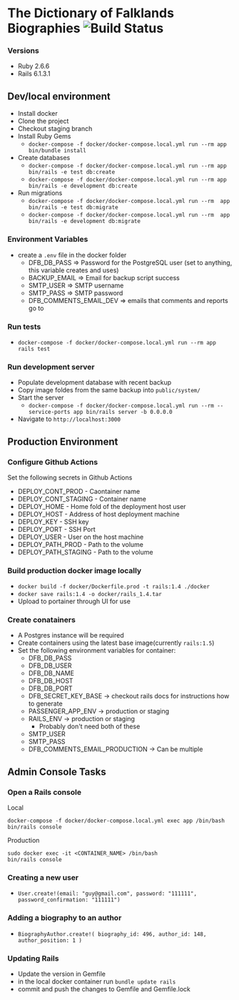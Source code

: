 # The Dictionary of Falklands Biographies ![Build Status](https://travis-ci.org/tmcadam/dfb-rails.svg?branch=master "Build Status")

### Versions
  - Ruby 2.6.6
  - Rails 6.1.3.1

## Dev/local environment
  - Install docker
  - Clone the project
  - Checkout staging branch
  - Install Ruby Gems 
    - `docker-compose -f docker/docker-compose.local.yml run --rm app bin/bundle install`
  - Create databases
    - `docker-compose -f docker/docker-compose.local.yml run --rm app bin/rails -e test db:create`
    - `docker-compose -f docker/docker-compose.local.yml run --rm app bin/rails -e development db:create`
  - Run migrations
    - `docker-compose -f docker/docker-compose.local.yml run --rm  app bin/rails -e test db:migrate`
    - `docker-compose -f docker/docker-compose.local.yml run --rm  app bin/rails -e development db:migrate`

### Environment Variables
  - create a `.env` file in the docker folder
    - DFB_DB_PASS => Password for the PostgreSQL user (set to anything, this variable creates and uses)
    - BACKUP_EMAIL => Email for backup script success
    - SMTP_USER => SMTP username
    - SMTP_PASS => SMTP password
    - DFB_COMMENTS_EMAIL_DEV => emails that comments and reports go to

### Run tests
  - `docker-compose -f docker/docker-compose.local.yml run --rm app rails test`

### Run development server
  - Populate development database with recent backup
  - Copy image foldes from the same backup into `public/system/`
  - Start the server
    - `docker-compose -f docker/docker-compose.local.yml run --rm --service-ports app bin/rails server -b 0.0.0.0`
  - Navigate to `http://localhost:3000` 

## Production Environment

### Configure Github Actions
Set the following secrets in Github Actions

  - DEPLOY_CONT_PROD - Caontainer name
  - DEPLOY_CONT_STAGING - Container name
  - DEPLOY_HOME - Home fold of the deployment host user
  - DEPLOY_HOST - Address of host deployment machine 
  - DEPLOY_KEY - SSH key
  - DEPLOY_PORT - SSH Port
  - DEPLOY_USER - User on the host machine
  - DEPLOY_PATH_PROD - Path to the volume
  - DEPLOY_PATH_STAGING - Path to the volume

### Build production docker image locally

  - `docker build -f docker/Dockerfile.prod -t rails:1.4 ./docker`
  - `docker save rails:1.4 -o docker/rails_1.4.tar`
  - Upload to portainer through UI for use

### Create conatainers

  - A Postgres instance will be required
  - Create containers using the latest base image(currently `rails:1.5`)
  - Set the following environment variables for container:
    - DFB_DB_PASS
    - DFB_DB_USER
    - DFB_DB_NAME
    - DFB_DB_HOST
    - DFB_DB_PORT
    - DFB_SECRET_KEY_BASE -> checkout rails docs for instructions how to generate
    - PASSENGER_APP_ENV -> production or staging
    - RAILS_ENV -> production or staging
      - Probably don't need both of these
    - SMTP_USER
    - SMTP_PASS
    - DFB_COMMENTS_EMAIL_PRODUCTION -> Can be multiple

## Admin Console Tasks

### Open a Rails console

Local
  ```shell
  docker-compose -f docker/docker-compose.local.yml exec app /bin/bash
  bin/rails console
  ```
Production
  ```shell
  sudo docker exec -it <CONTAINER_NAME> /bin/bash
  bin/rails console
  ```

### Creating a new user  
  - `User.create!(email: "guy@gmail.com", password: "111111", password_confirmation: "111111")`

### Adding a biography to an author
  
  - `BiographyAuthor.create!( biography_id: 496, author_id: 148, author_position: 1 )`

### Updating Rails
  - Update the version in Gemfile
  - in the local docker container run `bundle update rails`
  - commit and push the changes to Gemfile and Gemfile.lock
